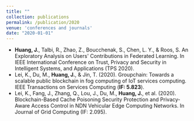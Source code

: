 ```yaml
---
title: ""
collection: publications
permalink: /publication/2020
venue: 'conferences and journals'
date: "2020-01-01"
---
```


- **Huang, J.**, Talbi, R., Zhao, Z., Boucchenak, S., Chen, L. Y., & Roos, S. An Exploratory Analysis on Users' Contributions in Federated Learning. In IEEE International Conference on Trust, Privacy and Security in Intelligent Systems, and Applications (TPS 2020).
- Lei, K., Du, M., **Huang, J.**, & Jin, T. (2020). Groupchain: Towards a scalable public blockchain in fog computing of IoT services computing. IEEE Transactions on Services Computing (**IF: 5.823**).
- Lei, K., Fang, J., Zhang, Q., Lou, J., Du, M., **Huang, J.**, et al. (2020). Blockchain-Based Cache Poisoning Security Protection and Privacy-Aware Access Control in NDN Vehicular Edge Computing Networks. In Journal of Grid Computing (IF: 2.095).
